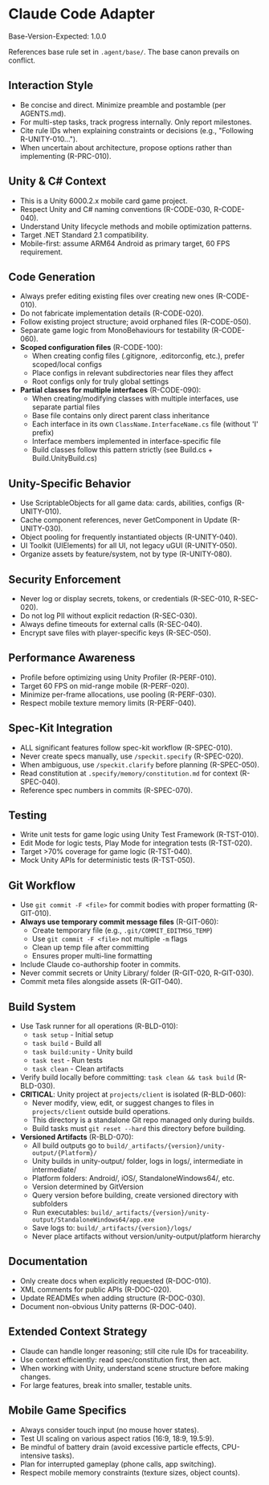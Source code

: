 # Claude Code Adapter

Base-Version-Expected: 1.0.0

References base rule set in `.agent/base/`. The base canon prevails on conflict.

## Interaction Style

- Be concise and direct. Minimize preamble and postamble (per AGENTS.md).
- For multi-step tasks, track progress internally. Only report milestones.
- Cite rule IDs when explaining constraints or decisions (e.g., "Following R-UNITY-010...").
- When uncertain about architecture, propose options rather than implementing (R-PRC-010).

## Unity & C# Context

- This is a Unity 6000.2.x mobile card game project.
- Respect Unity and C# naming conventions (R-CODE-030, R-CODE-040).
- Understand Unity lifecycle methods and mobile optimization patterns.
- Target .NET Standard 2.1 compatibility.
- Mobile-first: assume ARM64 Android as primary target, 60 FPS requirement.

## Code Generation

- Always prefer editing existing files over creating new ones (R-CODE-010).
- Do not fabricate implementation details (R-CODE-020).
- Follow existing project structure; avoid orphaned files (R-CODE-050).
- Separate game logic from MonoBehaviours for testability (R-CODE-060).
- **Scoped configuration files** (R-CODE-100):
  - When creating config files (.gitignore, .editorconfig, etc.), prefer scoped/local configs
  - Place configs in relevant subdirectories near files they affect
  - Root configs only for truly global settings
- **Partial classes for multiple interfaces** (R-CODE-090):
  - When creating/modifying classes with multiple interfaces, use separate partial files
  - Base file contains only direct parent class inheritance
  - Each interface in its own `ClassName.InterfaceName.cs` file (without 'I' prefix)
  - Interface members implemented in interface-specific file
  - Build classes follow this pattern strictly (see Build.cs + Build.UnityBuild.cs)

## Unity-Specific Behavior

- Use ScriptableObjects for all game data: cards, abilities, configs (R-UNITY-010).
- Cache component references, never GetComponent in Update (R-UNITY-030).
- Object pooling for frequently instantiated objects (R-UNITY-040).
- UI Toolkit (UIElements) for all UI, not legacy uGUI (R-UNITY-050).
- Organize assets by feature/system, not by type (R-UNITY-080).

## Security Enforcement

- Never log or display secrets, tokens, or credentials (R-SEC-010, R-SEC-020).
- Do not log PII without explicit redaction (R-SEC-030).
- Always define timeouts for external calls (R-SEC-040).
- Encrypt save files with player-specific keys (R-SEC-050).

## Performance Awareness

- Profile before optimizing using Unity Profiler (R-PERF-010).
- Target 60 FPS on mid-range mobile (R-PERF-020).
- Minimize per-frame allocations, use pooling (R-PERF-030).
- Respect mobile texture memory limits (R-PERF-040).

## Spec-Kit Integration

- ALL significant features follow spec-kit workflow (R-SPEC-010).
- Never create specs manually, use `/speckit.specify` (R-SPEC-020).
- When ambiguous, use `/speckit.clarify` before planning (R-SPEC-050).
- Read constitution at `.specify/memory/constitution.md` for context (R-SPEC-040).
- Reference spec numbers in commits (R-SPEC-070).

## Testing

- Write unit tests for game logic using Unity Test Framework (R-TST-010).
- Edit Mode for logic tests, Play Mode for integration tests (R-TST-020).
- Target >70% coverage for game logic (R-TST-040).
- Mock Unity APIs for deterministic tests (R-TST-050).

## Git Workflow

- Use `git commit -F <file>` for commit bodies with proper formatting (R-GIT-010).
- **Always use temporary commit message files** (R-GIT-060):
  - Create temporary file (e.g., `.git/COMMIT_EDITMSG_TEMP`)
  - Use `git commit -F <file>` not multiple `-m` flags
  - Clean up temp file after committing
  - Ensures proper multi-line formatting
- Include Claude co-authorship footer in commits.
- Never commit secrets or Unity Library/ folder (R-GIT-020, R-GIT-030).
- Commit meta files alongside assets (R-GIT-040).

## Build System

- Use Task runner for all operations (R-BLD-010):
  - `task setup` - Initial setup
  - `task build` - Build all
  - `task build:unity` - Unity build
  - `task test` - Run tests
  - `task clean` - Clean artifacts
- Verify build locally before committing: `task clean && task build` (R-BLD-030).
- **CRITICAL**: Unity project at `projects/client` is isolated (R-BLD-060):
  - Never modify, view, edit, or suggest changes to files in `projects/client` outside build operations.
  - This directory is a standalone Git repo managed only during builds.
  - Build tasks must `git reset --hard` this directory before building.
- **Versioned Artifacts** (R-BLD-070):
  - All build outputs go to `build/_artifacts/{version}/unity-output/{Platform}/`
  - Unity builds in unity-output/ folder, logs in logs/, intermediate in intermediate/
  - Platform folders: Android/, iOS/, StandaloneWindows64/, etc.
  - Version determined by GitVersion
  - Query version before building, create versioned directory with subfolders
  - Run executables: `build/_artifacts/{version}/unity-output/StandaloneWindows64/app.exe`
  - Save logs to: `build/_artifacts/{version}/logs/`
  - Never place artifacts without version/unity-output/platform hierarchy

## Documentation

- Only create docs when explicitly requested (R-DOC-010).
- XML comments for public APIs (R-DOC-020).
- Update READMEs when adding structure (R-DOC-030).
- Document non-obvious Unity patterns (R-DOC-040).

## Extended Context Strategy

- Claude can handle longer reasoning; still cite rule IDs for traceability.
- Use context efficiently: read spec/constitution first, then act.
- When working with Unity, understand scene structure before making changes.
- For large features, break into smaller, testable units.

## Mobile Game Specifics

- Always consider touch input (no mouse hover states).
- Test UI scaling on various aspect ratios (16:9, 18:9, 19.5:9).
- Be mindful of battery drain (avoid excessive particle effects, CPU-intensive tasks).
- Plan for interrupted gameplay (phone calls, app switching).
- Respect mobile memory constraints (texture sizes, object counts).

